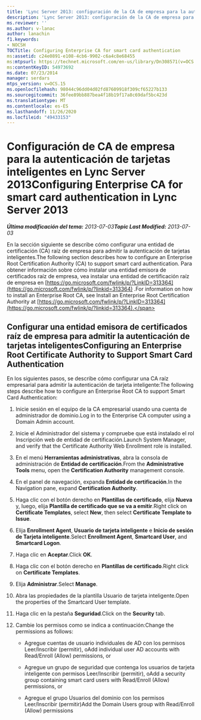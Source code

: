 ```yaml
---
title: 'Lync Server 2013: configuración de la CA de empresa para la autenticación de tarjetas inteligentes'
description: 'Lync Server 2013: configuración de la CA de empresa para la autenticación de tarjetas inteligentes.'
ms.reviewer: ''
ms.author: v-lanac
author: lanachin
f1.keywords:
- NOCSH
TOCTitle: Configuring Enterprise CA for smart card authentication
ms:assetid: c24e0891-e108-4cb6-9902-c6a4c8e68455
ms:mtpsurl: https://technet.microsoft.com/en-us/library/Dn308571(v=OCS.15)
ms:contentKeyID: 54973692
ms.date: 07/23/2014
manager: serdars
mtps_version: v=OCS.15
ms.openlocfilehash: 98044c96dd04d02fd87609918f309cf65227b133
ms.sourcegitcommit: 36fee89bb887bea4f18b19f17a8c69daf5bc423d
ms.translationtype: MT
ms.contentlocale: es-ES
ms.lasthandoff: 11/26/2020
ms.locfileid: "49433153"
---
```

# <a name="configuring-enterprise-ca-for-smart-card-authentication-in-lync-server-2013"></a><span data-ttu-id="7b4ae-103">Configuración de CA de empresa para la autenticación de tarjetas inteligentes en Lync Server 2013</span><span class="sxs-lookup"><span data-stu-id="7b4ae-103">Configuring Enterprise CA for smart card authentication in Lync Server 2013</span></span>

<div data-xmlns="http://www.w3.org/1999/xhtml">

<div class="topic" data-xmlns="http://www.w3.org/1999/xhtml" data-msxsl="urn:schemas-microsoft-com:xslt" data-cs="https://msdn.microsoft.com/">

<div data-asp="https://msdn2.microsoft.com/asp">



</div>

<div id="mainSection">

<div id="mainBody"><span data-ttu-id="7b4ae-104">

<span> </span></span><span class="sxs-lookup"><span data-stu-id="7b4ae-104">

<span> </span></span></span>

<span data-ttu-id="7b4ae-105">_**Última modificación del tema:** 2013-07-03_</span><span class="sxs-lookup"><span data-stu-id="7b4ae-105">_**Topic Last Modified:** 2013-07-03_</span></span>

<span data-ttu-id="7b4ae-106">En la sección siguiente se describe cómo configurar una entidad de certificación (CA) raíz de empresa para admitir la autenticación de tarjetas inteligentes.</span><span class="sxs-lookup"><span data-stu-id="7b4ae-106">The following section describes how to configure an Enterprise Root Certification Authority (CA) to support smart card authentication.</span></span> <span data-ttu-id="7b4ae-107">Para obtener información sobre cómo instalar una entidad emisora de certificados raíz de empresa, vea instalar una entidad de certificación raíz de empresa en [https://go.microsoft.com/fwlink/p/?LinkID=313364](https://go.microsoft.com/fwlink/p/?linkid=313364) .</span><span class="sxs-lookup"><span data-stu-id="7b4ae-107">For information on how to install an Enterprise Root CA, see Install an Enterprise Root Certification Authority at [https://go.microsoft.com/fwlink/p/?LinkID=313364](https://go.microsoft.com/fwlink/p/?linkid=313364).</span></span>

<div>

## <a name="configuring-an-enterprise-root-certificate-authority-to-support-smart-card-authentication"></a><span data-ttu-id="7b4ae-108">Configurar una entidad emisora de certificados raíz de empresa para admitir la autenticación de tarjetas inteligentes</span><span class="sxs-lookup"><span data-stu-id="7b4ae-108">Configuring an Enterprise Root Certificate Authority to Support Smart Card Authentication</span></span>

<span data-ttu-id="7b4ae-109">En los siguientes pasos, se describe cómo configurar una CA raíz empresarial para admitir la autenticación de tarjeta inteligente:</span><span class="sxs-lookup"><span data-stu-id="7b4ae-109">The following steps describe how to configure an Enterprise Root CA to support Smart Card Authentication:</span></span>

1.  <span data-ttu-id="7b4ae-110">Inicie sesión en el equipo de la CA empresarial usando una cuenta de administrador de dominio.</span><span class="sxs-lookup"><span data-stu-id="7b4ae-110">Log in to the Enterprise CA computer using a Domain Admin account.</span></span>

2.  <span data-ttu-id="7b4ae-111">Inicie el Administrador del sistema y compruebe que está instalado el rol Inscripción web de entidad de certificación.</span><span class="sxs-lookup"><span data-stu-id="7b4ae-111">Launch System Manager, and verify that the Certificate Authority Web Enrollment role is installed.</span></span>

3.  <span data-ttu-id="7b4ae-112">En el menú **Herramientas administrativas**, abra la consola de administración de **Entidad de certificación**.</span><span class="sxs-lookup"><span data-stu-id="7b4ae-112">From the **Administrative Tools** menu, open the **Certification Authority** management console.</span></span>

4.  <span data-ttu-id="7b4ae-113">En el panel de navegación, expanda **Entidad de certificación**.</span><span class="sxs-lookup"><span data-stu-id="7b4ae-113">In the Navigation pane, expand **Certification Authority**.</span></span>

5.  <span data-ttu-id="7b4ae-114">Haga clic con el botón derecho en **Plantillas de certificado**, elija **Nueva** y, luego, elija **Plantilla de certificado que se va a emitir**.</span><span class="sxs-lookup"><span data-stu-id="7b4ae-114">Right click on **Certificate Templates**, select **New**, then select **Certificate Template to Issue**.</span></span>

6.  <span data-ttu-id="7b4ae-115">Elija **Enrollment Agent**, **Usuario de tarjeta inteligente** e **Inicio de sesión de Tarjeta inteligente**.</span><span class="sxs-lookup"><span data-stu-id="7b4ae-115">Select **Enrollment Agent**, **Smartcard User**, and **Smartcard Logon**.</span></span>

7.  <span data-ttu-id="7b4ae-116">Haga clic en **Aceptar**.</span><span class="sxs-lookup"><span data-stu-id="7b4ae-116">Click **OK**.</span></span>

8.  <span data-ttu-id="7b4ae-117">Haga clic con el botón derecho en **Plantillas de certificado**.</span><span class="sxs-lookup"><span data-stu-id="7b4ae-117">Right click on **Certificate Templates**.</span></span>

9.  <span data-ttu-id="7b4ae-118">Elija **Administrar**.</span><span class="sxs-lookup"><span data-stu-id="7b4ae-118">Select **Manage**.</span></span>

10. <span data-ttu-id="7b4ae-119">Abra las propiedades de la plantilla Usuario de tarjeta inteligente.</span><span class="sxs-lookup"><span data-stu-id="7b4ae-119">Open the properties of the Smartcard User template.</span></span>

11. <span data-ttu-id="7b4ae-120">Haga clic en la pestaña **Seguridad**.</span><span class="sxs-lookup"><span data-stu-id="7b4ae-120">Click on the **Security** tab.</span></span>

12. <span data-ttu-id="7b4ae-121">Cambie los permisos como se indica a continuación:</span><span class="sxs-lookup"><span data-stu-id="7b4ae-121">Change the permissions as follows:</span></span>
    
      - <span data-ttu-id="7b4ae-122">Agregue cuentas de usuario individuales de AD con los permisos Leer/Inscribir (permitir), o</span><span class="sxs-lookup"><span data-stu-id="7b4ae-122">Add individual user AD accounts with Read/Enroll (Allow) permissions, or</span></span>
    
      - <span data-ttu-id="7b4ae-123">Agregue un grupo de seguridad que contenga los usuarios de tarjeta inteligente con permisos Leer/Inscribir (permitir), o</span><span class="sxs-lookup"><span data-stu-id="7b4ae-123">Add a security group containing smart card users with Read/Enroll (Allow) permissions, or</span></span>
    
      - <span data-ttu-id="7b4ae-124">Agregue el grupo Usuarios del dominio con los permisos Leer/Inscribir (permitir)</span><span class="sxs-lookup"><span data-stu-id="7b4ae-124">Add the Domain Users group with Read/Enroll (Allow) permissions</span></span>

<span data-ttu-id="7b4ae-125"></div>

</div>

<span> </span>

</div>

</div>

</span><span class="sxs-lookup"><span data-stu-id="7b4ae-125"></div>

</div>

<span> </span>

</div>

</div>

</span></span></div>

